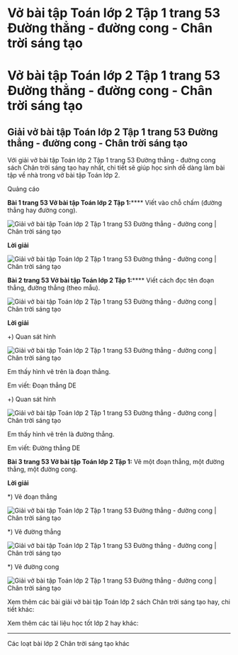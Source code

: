 # Vở bài tập Toán lớp 2 Tập 1 trang 53 Đường thẳng - đường cong - Chân trời sáng tạo

# Vở bài tập Toán lớp 2 Tập 1 trang 53 Đường thẳng - đường cong - Chân trời sáng tạo

## Giải vở bài tập Toán lớp 2 Tập 1 trang 53 Đường thẳng - đường cong - Chân trời sáng tạo

Với giải vở bài tập Toán lớp 2 Tập 1 trang 53 Đường thẳng - đường cong sách Chân trời sáng tạo hay nhất, chi tiết sẽ giúp học sinh dễ dàng làm bài tập về nhà trong vở bài tập Toán lớp 2.

Quảng cáo

**Bài 1 trang 53 Vở bài tập Toán lớp 2 Tập 1:****** Viết vào chỗ chấm (đường thẳng hay đường cong).

![Giải vở bài tập Toán lớp 2 Tập 1 trang 53 Đường thẳng - đường cong | Chân trời sáng tạo](https://vietjack.com/vbt-toan-2-ct/images/duong-thang-duong-cong-trang-53-116122.PNG)

**Lời giải**

![Giải vở bài tập Toán lớp 2 Tập 1 trang 53 Đường thẳng - đường cong | Chân trời sáng tạo](https://vietjack.com/vbt-toan-2-ct/images/duong-thang-duong-cong-trang-53-116126.PNG)

**Bài 2 trang 53 Vở bài tập Toán lớp 2 Tập 1:****** Viết cách đọc tên đoạn thẳng, đường thẳng (theo mẫu). 

![Giải vở bài tập Toán lớp 2 Tập 1 trang 53 Đường thẳng - đường cong | Chân trời sáng tạo](https://vietjack.com/vbt-toan-2-ct/images/duong-thang-duong-cong-trang-53-116127.PNG)

**Lời giải**

+) Quan sát hình

![Giải vở bài tập Toán lớp 2 Tập 1 trang 53 Đường thẳng - đường cong | Chân trời sáng tạo](https://vietjack.com/vbt-toan-2-ct/images/duong-thang-duong-cong-trang-53-116123.PNG)

Em thấy hình vẽ trên là đoạn thẳng.

Em viết: Đoạn thẳng DE

+) Quan sát hình

![Giải vở bài tập Toán lớp 2 Tập 1 trang 53 Đường thẳng - đường cong | Chân trời sáng tạo](https://vietjack.com/vbt-toan-2-ct/images/duong-thang-duong-cong-trang-53-116124.PNG)

Em thấy hình vẽ trên là đường thẳng.

Em viết: Đường thẳng DE

**Bài 3 trang 53 Vở bài tập Toán lớp 2 Tập 1:** Vẽ một đoạn thẳng, một đường thẳng, một đường cong.

**Lời giải**

*) Vẽ đoạn thẳng

![Giải vở bài tập Toán lớp 2 Tập 1 trang 53 Đường thẳng - đường cong | Chân trời sáng tạo](https://vietjack.com/vbt-toan-2-ct/images/duong-thang-duong-cong-trang-53-116131.PNG)

*) Vẽ đường thẳng

![Giải vở bài tập Toán lớp 2 Tập 1 trang 53 Đường thẳng - đường cong | Chân trời sáng tạo](https://vietjack.com/vbt-toan-2-ct/images/duong-thang-duong-cong-trang-53-116125.PNG)

*) Vẽ đường cong

![Giải vở bài tập Toán lớp 2 Tập 1 trang 53 Đường thẳng - đường cong | Chân trời sáng tạo](https://vietjack.com/vbt-toan-2-ct/images/duong-thang-duong-cong-trang-53-116134.PNG)

Xem thêm các bài giải vở bài tập Toán lớp 2 sách Chân trời sáng tạo hay, chi tiết khác:

Xem thêm các tài liệu học tốt lớp 2 hay khác:

* * *

Các loạt bài lớp 2 Chân trời sáng tạo khác
